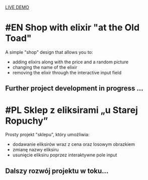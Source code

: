 [LIVE DEMO](https://gash94.github.io/shop-with-elixir/)

# #EN Shop with elixir "at the Old Toad"
A simple "shop" design that allows you to:
- adding elixirs along with the price and a random picture
- changing the name of the elixir
- removing the elixir through the interactive input field
## Further project development in progress ...

# #PL Sklep z eliksirami „u Starej Ropuchy”
Prosty projekt "sklepu", który umożliwia: 
- dodawanie eliksirów wraz z cena oraz losowym obrazkiem 
- zmianę nazwy eliksiru
- usunięcie eliksiru poprzez interaktywne pole input
## Dalszy rozwój projektu w toku...
